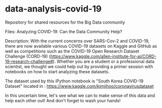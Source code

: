# data-analysis-covid-19
Repository for shared resources for the Big Data community

Files: Analyzing COVID-19: Can the Data Community Help?

Description:
With the current concerns over SARS-Cov-2 and COVID-19, there are now available various COVID-19 datasets on Kaggle and GitHub as well as competitions such as the COVID-19 Open Research Dataset Challenge (CORD-19) (https://www.kaggle.com/allen-institute-for-ai/CORD-19-research-challenge#). Whether you are a student or a professional data scientist, we thought we could help out by providing a primer session with notebooks on how to start analyzing these datasets.

The dataset used by this iPython notebook is "South Korea COVID-19 Dataset" located in : https://www.kaggle.com/kimjihoo/coronavirusdataset

In this uncertain time, let's see what we can to make sense of this data and help each other out! And don't forget to wash your hands!
